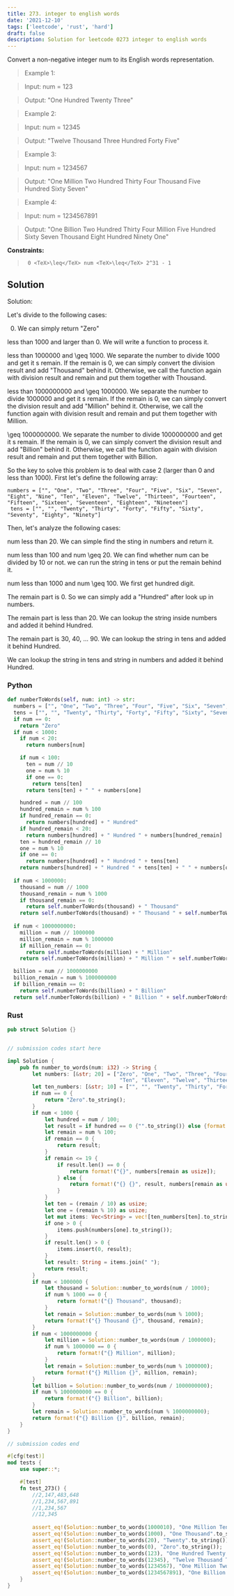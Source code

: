 ```yaml
---
title: 273. integer to english words
date: '2021-12-10'
tags: ['leetcode', 'rust', 'hard']
draft: false
description: Solution for leetcode 0273 integer to english words
---
```


 

  Convert a non-negative integer num to its English words representation.

   

 >   Example 1:

 >   Input: num <TeX>=</TeX> 123

 >   Output: "One Hundred Twenty Three"

 >   Example 2:

 >   Input: num <TeX>=</TeX> 12345

 >   Output: "Twelve Thousand Three Hundred Forty Five"

 >   Example 3:

 >   Input: num <TeX>=</TeX> 1234567

 >   Output: "One Million Two Hundred Thirty Four Thousand Five Hundred Sixty Seven"

 >   Example 4:

 >   Input: num <TeX>=</TeX> 1234567891

 >   Output: "One Billion Two Hundred Thirty Four Million Five Hundred Sixty Seven Thousand Eight Hundred Ninety One"

   

  **Constraints:**

  

 >   	0 <TeX>\leq</TeX> num <TeX>\leq</TeX> 2^31 - 1


## Solution
Solution:

Let's divide to the following cases:

0. We can simply return "Zero"

less than 1000 and larger than 0. We will write a function to process it. 

less than 1000000 and <TeX>\geq</TeX> 1000. We separate the number to divide 1000 and get it s remain. If the remain is 0, we can simply convert the division result and add "Thousand" behind it. Otherwise, we call the function again with division result and remain and put them together with Thousand. 

less than 1000000000 and <TeX>\geq</TeX> 1000000. We separate the number to divide 1000000 and get it s remain. If the remain is 0, we can simply convert the division result and add "Million" behind it. Otherwise, we call the function again with division result and remain and put them together with Million. 

<TeX>\geq</TeX> 1000000000. We separate the number to divide 1000000000 and get it s remain. If the remain is 0, we can simply convert the division result and add "Billion" behind it. Otherwise, we call the function again with division result and remain and put them together with Billion.

So the key to solve this problem is to deal with case 2 (larger than 0 and less than 1000). First let's define the following array:

```
numbers = ["", "One", "Two", "Three", "Four", "Five", "Six", "Seven", "Eight", "Nine", "Ten", "Eleven", "Twelve", "Thirteen", "Fourteen", "Fifteen", "Sixteen", "Seventeen", "Eighteen", "Nineteen"]
 tens = ["", "", "Twenty", "Thirty", "Forty", "Fifty", "Sixty", "Seventy", "Eighty", "Ninety"]
```
Then, let's analyze the following cases:

num less than 20. We can simple find the sting in numbers and return it. 

num less than 100 and num <TeX>\geq</TeX> 20. We can find whether num can be divided by 10 or not. we can run the string in tens or put the remain behind it. 

num less than 1000 and num <TeX>\geq</TeX> 100. We first get hundred digit.

The remain part is 0. So we can simply add a "Hundred" after look up in numbers. 

The remain part is less than 20. We can lookup the string inside numbers and added it behind Hundred. 

The remain part is 30, 40, ... 90. We can lookup the string in tens and added it behind Hundred.

We can lookup the string in tens and string in numbers and added it behind Hundred. 

### Python
```python
def numberToWords(self, num: int) -> str:
  numbers = ["", "One", "Two", "Three", "Four", "Five", "Six", "Seven", "Eight", "Nine", "Ten", "Eleven", "Twelve", "Thirteen", "Fourteen", "Fifteen", "Sixteen", "Seventeen", "Eighteen", "Nineteen"]
  tens = ["", "", "Twenty", "Thirty", "Forty", "Fifty", "Sixty", "Seventy", "Eighty", "Ninety"]
  if num == 0:
    return "Zero"
  if num < 1000:
    if num < 20:
      return numbers[num]

    if num < 100:
      ten = num // 10
      one = num % 10
      if one == 0:
        return tens[ten]
      return tens[ten] + " " + numbers[one]

    hundred = num // 100
    hundred_remain = num % 100
    if hundred_remain == 0:
      return numbers[hundred] + " Hundred"
    if hundred_remain < 20:
      return numbers[hundred] + " Hundred " + numbers[hundred_remain]
    ten = hundred_remain // 10
    one = num % 10
    if one == 0:
      return numbers[hundred] + " Hundred " + tens[ten]
    return numbers[hundred] + " Hundred " + tens[ten] + " " + numbers[one]
        
  if num < 1000000:
    thousand = num // 1000
    thousand_remain = num % 1000
    if thousand_remain == 0:
      return self.numberToWords(thousand) + " Thousand"
    return self.numberToWords(thousand) + " Thousand " + self.numberToWords(thousand_remain)
        
  if num < 1000000000:
    million = num // 1000000
    million_remain = num % 1000000
    if million_remain == 0:
      return self.numberToWords(million) + " Million"
    return self.numberToWords(million) + " Million " + self.numberToWords(million_remain)

  billion = num // 1000000000
  billion_remain = num % 1000000000
  if billion_remain == 0:
    return self.numberToWords(billion) + " Billion"
  return self.numberToWords(billion) + " Billion " + self.numberToWords(billion_remain)
```
### Rust
```rust
pub struct Solution {}


// submission codes start here

impl Solution {
    pub fn number_to_words(num: i32) -> String {
        let numbers: [&str; 20] = ["Zero", "One", "Two", "Three", "Four", "Five", "Six", "Seven", "Eight", "Nine",
                                    "Ten", "Eleven", "Twelve", "Thirteen", "Fourteen", "Fifteen", "Sixteen", "Seventeen", "Eighteen", "Nineteen"];
        let ten_numbers: [&str; 10] = ["", "", "Twenty", "Thirty", "Forty", "Fifty", "Sixty", "Seventy", "Eighty", "Ninety"];
        if num == 0 {
            return "Zero".to_string();
        }
        if num < 1000 {
            let hundred = num / 100;
            let result = if hundred == 0 {"".to_string()} else {format!("{} Hundred", numbers[hundred as usize])};
            let remain = num % 100;
            if remain == 0 {
                return result;
            }
            if remain <= 19 {
                if result.len() == 0 {
                    return format!("{}", numbers[remain as usize]);
                } else {
                    return format!("{} {}", result, numbers[remain as usize]);
                }
            }
            let ten = (remain / 10) as usize;
            let one = (remain % 10) as usize;
            let mut items: Vec<String> = vec![ten_numbers[ten].to_string()];
            if one > 0 {
                items.push(numbers[one].to_string()); 
            }
            if result.len() > 0 {
                items.insert(0, result);
            }
            let result: String = items.join(" ");
            return result;
        }
        if num < 1000000 {
            let thousand = Solution::number_to_words(num / 1000);
            if num % 1000 == 0 {
                return format!("{} Thousand", thousand);
            }
            let remain = Solution::number_to_words(num % 1000);
            return format!("{} Thousand {}", thousand, remain);
        }
        if num < 1000000000 {
            let million = Solution::number_to_words(num / 1000000);
            if num % 1000000 == 0 {
                return format!("{} Million", million);
            }
            let remain = Solution::number_to_words(num % 1000000);
            return format!("{} Million {}", million, remain);
        }
        let billion = Solution::number_to_words(num / 1000000000);
        if num % 1000000000 == 0 {
            return format!("{} Billion", billion);
        }
        let remain = Solution::number_to_words(num % 1000000000);
        return format!("{} Billion {}", billion, remain);
    }
}

// submission codes end

#[cfg(test)]
mod tests {
    use super::*;

    #[test]
    fn test_273() {
        //2,147,483,648
        //1,234,567,891
        //1,234,567
        //12,345
        
        assert_eq!(Solution::number_to_words(1000010), "One Million Ten".to_string());
        assert_eq!(Solution::number_to_words(1000), "One Thousand".to_string());
        assert_eq!(Solution::number_to_words(20), "Twenty".to_string());
        assert_eq!(Solution::number_to_words(0), "Zero".to_string());
        assert_eq!(Solution::number_to_words(123), "One Hundred Twenty Three".to_string());
        assert_eq!(Solution::number_to_words(12345), "Twelve Thousand Three Hundred Forty Five".to_string());
        assert_eq!(Solution::number_to_words(1234567), "One Million Two Hundred Thirty Four Thousand Five Hundred Sixty Seven".to_string());
        assert_eq!(Solution::number_to_words(1234567891), "One Billion Two Hundred Thirty Four Million Five Hundred Sixty Seven Thousand Eight Hundred Ninety One".to_string());
    }
}

```
